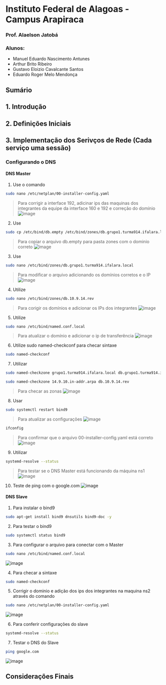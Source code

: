 # Instituto Federal de Alagoas - Campus Arapiraca
### Prof. Alaelson Jatobá
### Alunos: 
* Manuel Eduardo Nascimento Antunes
* Arthur Brito Ribeiro
* Gustavo Eloizio Cavalcante Santos
* Eduardo Roger Melo Mendonça
## Sumário

## 1. Introdução

## 2. Definições Iniciais

## 3. Implementação dos Serivços de Rede (Cada serviço uma sessão)
### Configurando o DNS

#### DNS Master

1. Use o comando

```bash
sudo nano /etc/netplan/00-installer-config.yaml
```
> Para corrigir a interface 192, adicinar ips das maquinas dos integrantes da equipe da interface 160 e 192 e correção do domínio
![image](https://user-images.githubusercontent.com/62352928/157165409-1fed1de8-b136-4725-a0d1-ae2796ff93a2.png)


2. Use

```bash
sudo cp /etc/bind/db.empty /etc/bind/zones/db.grupo1.turma914.ifalara.local
```
> Para copiar o arquivo db.empty para pasta zones com o dominio correto
![image](https://user-images.githubusercontent.com/62352928/157165476-e822bc0c-d1f0-437d-a4b0-11c4d4af7d04.png)


3. Use

```bash
sudo nano /etc/bind/zones/db.grupo1.turma914.ifalara.local 
```
> Para modificar o arquivo adicionando os domínios corretos e o IP
![image](https://user-images.githubusercontent.com/62352928/157165536-4ca43a80-d361-4239-8761-93619d9e7dce.png)

4. Utilize

```bash
sudo nano /etc/bind/zones/db.10.9.14.rev
```
> Para corigir os domínios e adicionar os IPs dos integrantes
![image](https://user-images.githubusercontent.com/62352928/157165661-e3ec0a9c-30c6-4ddb-9603-0f2474208033.png)

5. Utilize

```bash
sudo nano /etc/bind/named.conf.local
```
> Para atualizar o domínio e adicionar o ip de transferência
![image](https://user-images.githubusercontent.com/62352928/157165783-76ba3471-ffef-4989-b1ea-41f657f74e9e.png)

6. Utilize sudo named-checkconf para checar sintaxe

```bash
sudo named-checkconf
```

7. Utilizar

```bash
sudo named-checkzone grupo1.turma914.ifalara.local db.grupo1.turma914.ifalara.local
```
```bash
sudo named-checkzone 14.9.10.in-addr.arpa db.10.9.14.rev 
```
> Para checar as zonas
![image](https://user-images.githubusercontent.com/62352928/157166256-39cb86c8-d4f1-4992-886e-6680df3b4bed.png)

8. Usar

```bash
sudo systemctl restart bind9
```
> Para atualizar as configurações
![image](https://user-images.githubusercontent.com/62352928/157166396-89f0e1b2-c62a-42d1-81c7-5de83fbc82f2.png)


```bash
ifconfig
```
> Para confirmar que o arquivo 00-installer-config.yaml está correto
![image](https://user-images.githubusercontent.com/62352928/157166555-34232e4c-f220-429d-bb6b-fea2681859ec.png)

9. Utilizar

```bash
systemd-resolve --status
```
> Para testar se o DNS Master está funcionando da máquina ns1
![image](https://user-images.githubusercontent.com/62352928/157166735-8ba04791-cd15-407d-a927-05faf4966842.png)


10. Teste de ping com o google.com
![image](https://user-images.githubusercontent.com/62352928/157166752-ee1d2359-cdfc-4445-8627-37a0f3bc373c.png)

#### DNS Slave

1. Para instalar o bind9
```bash
sudo apt-get install bind9 dnsutils bind9-doc -y
```

2. Para testar o bind9
```bash
sudo systemctl status bind9
```

3. Para configurar o arquivo para conectar com o Master
```bash
sudo nano /etc/bind/named.conf.local 
```
![image](https://user-images.githubusercontent.com/62352928/157167275-fa3c7ac5-faa5-42a7-b664-589d06b0551c.png)

4. Para checar a sintaxe
```bash
sudo named-checkconf
```

5. Corrigir o dominio e adição dos ips dos integrantes na maquina ns2 através do comando 
```bash
sudo nano /etc/netplan/00-installer-config.yaml
```
![image](https://user-images.githubusercontent.com/62352928/157167590-3bdddaef-9319-4ec0-b1d4-b28670f34426.png)

6. Para conferir configurações do slave
```bash
systemd-resolve --status
```

7. Testar o DNS do Slave 
```bash
ping google.com
```
![image](https://user-images.githubusercontent.com/62352928/157167834-1ae7b75f-e7c2-4051-871d-9f0e2c89fc24.png)


## Considerações Finais
